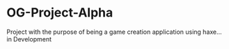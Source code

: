 # OG-Project-Alpha
Project with the purpose of being a game creation application using haxe... in Development